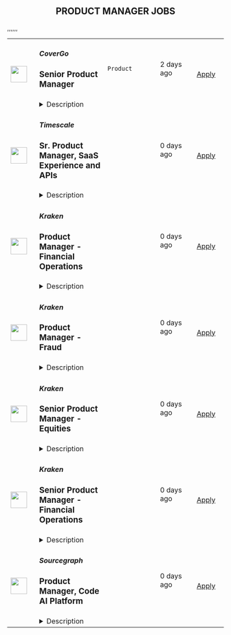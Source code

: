 <div align="center"><h2>PRODUCT MANAGER JOBS</h2></div><table><tr>
                <td width="100" height="100" rowspan="2">
                    <img src="https://wwr-pro.s3.amazonaws.com/logos/0118/8097/logo.gif" width="38px" height="auto">
                </td>
                <td width="300">
                    <h5>CoverGo</h5>
                    <h3> Senior Product Manager</h3>
                </td>
                <td width="300">
                    <code>Product</code>
                </td>
                <td width="200">
                <text>2 days ago</text>
                </td>
                <td width="100" rowspan="2">
                <a href="https://weworkremotely.com/remote-jobs/covergo-senior-product-manager" align="right" target="_blank">Apply</a>
                </td>
            </tr>
            <tr>
                <td colspan="3">
                <details><summary>Description</summary>
                <img src="https://we-work-remotely.imgix.net/logos/0118/8097/logo.gif?ixlib=rails-4.0.0&w=50&h=50&dpr=2&fit=fill&auto=compress" />

<p>
  <strong>Headquarters:</strong> Singapore
    <br /><strong>URL:</strong> <a href="https://covergo.com/">https://covergo.com/</a>
</p>

<div>
<strong>Top 3 Reasons To Join Us<br></strong><br>
</div><ul>
<li>Share Option Plan</li>
<li>100% Remote </li>
<li>Insurtech industry leader worldwide </li>
</ul><div><br></div><div>
<strong>About Us<br></strong><br>
</div><div>At CoverGo, our mission is to empower all insurance companies to make insurance 100% digital and accessible to everyone.<br><br>
</div><ul>
<li>We are a leading global no-code insurance platform for health, life, and P&amp;C;</li>
<li>We’re the winner of the Insurtech of the Year in all of Asia and other awards globally;</li>
<li>We work with insurance enterprise clients such as AXA, Bupa, MSIG, Dai-ichi, Bank of China Group Insurance, and many more;</li>
<li>We're an international, diverse team of over 120 people with 34 nationalities and team members working remotely from all over the world;</li>
<li>We are fully funded and backed by reputable VC funds and strategic institutional investors;</li>
<li>We have offices in the US, Singapore, Hong Kong, UAE and Vietnam;</li>
<li>We’ve grown our annualized revenue by over 30x since January 2021;</li>
<li>We’re constantly working towards making CoverGo a workplace that you love coming to. We deeply believe that bringing together a diversity of thoughts, expressions, and perspectives is key to building the best culture for equally diverse communities all over the world.<br><br>
</li>
</ul><div><br></div><div>
<strong>What You Will Do:<br></strong><br>
</div><ul>
<li>Product Strategy: Develop and execute a compelling product strategy for our products, aligned with the company's vision and objectives.</li>
<li>Market Analysis: Conduct market research, analyze industry trends, and gather customer insights to identify opportunities for product innovation and differentiation.</li>
<li>Product Roadmap: Define and communicate a clear and prioritized product roadmap, considering market dynamics, customer insights, and business goals.</li>
<li>Requirements Gathering: Collaborate with stakeholders to gather and document detailed product requirements, ensuring a deep understanding of customer pain points and business priorities.</li>
<li>User Experience: Work closely with design and engineering teams to create exceptional user experiences, employing best practices in user interface (UI) and user experience (UX) design.</li>
<li>Cross-functional teams collaboration: Work cross-functional teams through iterative development cycles, and ensure timely delivery of high-quality product releases.</li>
<li>Go-to-market Strategy: Collaborate with finance and marketing teams to establish go-to-market strategies for health insurance products.</li>
<li>Performance Tracking: Define key performance indicators (KPIs) and implement robust tracking mechanisms to measure product performance, identify areas for improvement, and drive data-driven decision-making.</li>
<li>Stakeholder Collaboration: Collaborate effectively with internal and external stakeholders, including executive leadership, sales teams, and industry partners, to drive product adoption and achieve business objectives.</li>
<li>Any other task as may be assigned<br><br>
</li>
</ul><div>
<strong>What We Need:<br></strong><br>
</div><ul>
<li>Bachelor's degree in business, computer science, or a related field.</li>
<li>At least 7 years of insurance product management experience, especially health insurance, prefer to have experience with other insurance products such as life and P&amp;C.</li>
<li>Solid insurance knowledge is a must, specifically health insurance.</li>
<li>Demonstrated success in managing the entire product lifecycle, from ideation to launch and post-launch optimization.</li>
<li>Strong analytical skills, with the ability to gather and interpret market data, customer insights, and competitive intelligence.</li>
<li>Experience working with cross-functional teams and driving collaboration in an Agile development environment.</li>
<li>Nice to have experience in working with Jira and Confluence suite of products</li>
<li>Excellent English communication and presentation skills, with the ability to convey complex concepts to both technical and non-technical stakeholders.</li>
<li>Strategic mindset, with the ability to think long-term and translate vision into actionable plans.</li>
<li>A critical thinker, an innovator and has good problem-solving skills</li>
<li>Results-oriented and data-driven, with a passion for delivering exceptional customer experiences and achieving business objectives.<br><br>
</li>
</ul><div>
<strong>Why You'll Love Working Here<br></strong><br>
</div><ul>
<li>Globally Remote Work Opportunity</li>
<li>Local time zone office hours, work by your schedule</li>
<li>Paid Time Offs</li>
<li>Share Option Plan</li>
<li>Performance bonus</li>
<li>Company activities &amp; team offsites to exotic locations</li>
<li>Training and development plan<br><br>
</li>
</ul><div>
<strong>Covergo Company</strong><a href="https://www.youtube.com/watch?v=YI0ezLxvFvA"><strong> Video</strong></a>
</div>

<p><strong>To apply:</strong> <a href="https://weworkremotely.com/remote-jobs/covergo-senior-product-manager">https://weworkremotely.com/remote-jobs/covergo-senior-product-manager</a></p>

                </details>
                </td>
            </tr>,<tr>
                <td width="100" height="100" rowspan="2">
                    <img src="https://wwr-pro.s3.amazonaws.com/logos/0074/7274/logo.gif" width="38px" height="auto">
                </td>
                <td width="300">
                    <h5>Toggl</h5>
                    <h3> Product Manager</h3>
                </td>
                <td width="300">
                    <code>Product</code>
                </td>
                <td width="200">
                <text>18 days ago</text>
                </td>
                <td width="100" rowspan="2">
                <a href="https://weworkremotely.com/remote-jobs/toggl-product-manager-3" align="right" target="_blank">Apply</a>
                </td>
            </tr>
            <tr>
                <td colspan="3">
                <details><summary>Description</summary>
                <img src="https://we-work-remotely.imgix.net/logos/0074/7274/logo.gif?ixlib=rails-4.0.0&w=50&h=50&dpr=2&fit=fill&auto=compress" />

<p>
  <strong>Headquarters:</strong> Tallinn, Estonia
    <br /><strong>URL:</strong> <a href="https://toggl.com/jobs/">https://toggl.com/jobs/</a>
</p>

<div>
<br>We are looking for a dedicated and passionate Product Manager who knows what it takes to scale-up a product used by millions of users all around the world.<br><br>
</div><div>
<br>The salary for this position is <strong>€55,000</strong> annually and we are committed to reviewing salaries every year based on company and individual performance.<br><br>
</div><div>
<br>You can work <strong>from anywhere in the world as long as your main location has ~4 hours overlap with the UTC+3 time zone.<br></strong><br>
</div><div>
<strong><br>About the Team<br></strong><br>
</div><div>We are a global team of 130+ awesome people working from over 40 countries around the globe. We hire globally, you work locally - in the heart of London, a beach outside of São Paulo, or a quiet village near Florence, the choice is yours. Every few months we travel to meet up somewhere in the world and spend some quality time together. We place a huge amount of trust in our people, and we measure the outcomes rather than the work itself. Our values fuel our results.<br><br>
</div><div>
<strong><br>The Role<br></strong><br>
</div><div>As a Product Manager in Toggl, you will play a critical role in one of the cross-functional teams within Toggl Track.</div><div>
<br>Your main responsibilities will be:</div><ul>
<li>Conducting user research, collecting and analyzing data, and deriving insights to inform product decisions and iterations</li>
<li>Translating customer needs and business requirements into clear and actionable user stories, product specifications, and wireframes</li>
<li>Working with developers and designers in the cross-functional team on conceptualizing your findings into deliverable iterations</li>
<li>Building and prioritizing the roadmap of a particular area of Toggl Track that you will be responsible for</li>
<li>Staying up-to-date with industry trends and competitor offerings</li>
</ul><div>
<strong><br>About You<br></strong><br>
</div><div>You will fit in well with our team if you:</div><ul>
<li>You have hands on agile experience with building SaaS products</li>
<li>You are a good team player, cooperative and can resolve potential conflicts productively</li>
<li>You have a healthy obsession with user journeys, product design and development</li>
<li>You are data-informed, have experience in setting up metrics to forecast and measure the impact of released features</li>
<li>You enjoy experimentation, know how to iterate quickly, knowing when to go deep with user research or A/B testing and when to rely on your product sense</li>
<li>You love collaborating with people from all disciplines, always try to look at the big picture and want to take ownership of your work</li>
<li>You are flexible, proactive and speak up when you see something wrong</li>
<li>You like transparency, openness, and asking questions, with excellent written and verbal English communication skills</li>
</ul><div><strong><br>Benefits</strong></div><ul>
<li>Freedom to choose when and how much you work - we only measure results</li>
<li>24 days of paid time off a year, plus your local holidays</li>
<li>In-person meetups for team-building (expenses covered)</li>
<li>4-6 weeks paid sabbatical (depending on the tenure)</li>
<li>Laptop budget up to €2,500 and it renews every 3 years</li>
<li>€2,000 budget to set up your home office, and additional €300 every year after 3 years of tenure</li>
<li>€250 per month for co-working space membership and/or internet service at home</li>
<li>€4,000 per year contribution to use for training, workshops, and conferences</li>
<li>€2,000 per year contribution for any equipment or services to improve and/or maintain your physical and mental health</li>
<li>Support for buying tools you need for doing your best work (even eyeglasses if you need a new pair)</li>
</ul>

<p><strong>To apply:</strong> <a href="https://weworkremotely.com/remote-jobs/toggl-product-manager-3">https://weworkremotely.com/remote-jobs/toggl-product-manager-3</a></p>

                </details>
                </td>
            </tr>,<tr>
                <td width="100" height="100" rowspan="2">
                    <img src="https://pbs.twimg.com/profile_images/1542681228666671107/L5LYJLAD_400x400.png" width="38px" height="auto">
                </td>
                <td width="300">
                    <h5>Timescale</h5>
                    <h3>Senior Product Manager, Data Tiering</h3>
                </td>
                <td width="300">
                    <code></code>
                </td>
                <td width="200">
                <text>0 days ago</text>
                </td>
                <td width="100" rowspan="2">
                <a href="https://www.timescale.com/careers/6886757002?gh_jid=6886757002" align="right" target="_blank">Apply</a>
                </td>
            </tr>
            <tr>
                <td colspan="3">
                <details><summary>Description</summary>
                &lt;p&gt;Timescale is looking for an experienced &lt;strong&gt;Senior Product Manager&lt;/strong&gt; with a track record of success shipping SaaS products.&lt;/p&gt;
&lt;ul&gt;
&lt;li&gt;Excited by the promise of combining databases with the unlimited scalability of cloud object storage? Structured data lake meets relational databases?&amp;nbsp;&amp;nbsp;&lt;/li&gt;
&lt;li&gt;Have a vision for the future of cloud data analytics?&amp;nbsp;&lt;/li&gt;
&lt;li&gt;Are you passionate about helping developers build the next generation of cloud applications?&amp;nbsp;&lt;/li&gt;
&lt;li&gt;Feel at home working with both highly technical engineers and product designers?&lt;/li&gt;
&lt;/ul&gt;
&lt;p&gt;This is a unique opportunity to help us build the future of our database cloud, combining TimescaleDB with the unlimited scalability of cloud-native storage. You will have significant strategic and tactical responsibilities for defining the positioning and messaging, driving demand and adoption, and iterating on improving &lt;a href=&quot;https://www.timescale.com/blog/scaling-postgresql-with-amazon-s3-an-object-storage-for-low-cost-infinite-database-scalability/&quot;&gt;Data Tiering&lt;/a&gt;, our newest product for Timescale.&lt;/p&gt;
&lt;p&gt;If you have experience in product management and want to have a direct and immediate impact on a fast-growing startup serving developers worldwide, then this is the role for you.&lt;/p&gt;
&lt;p&gt;&lt;em&gt;Timescale is a fully-remote company with team members around the world, and English language fluency is a requirement. To better coordinate with their teams, the preferred candidate for this role will have working hours in EST or CET.&amp;nbsp;&lt;/em&gt;&lt;/p&gt;
&lt;p&gt;&lt;strong&gt;Responsibilities:&lt;/strong&gt;&lt;/p&gt;
&lt;ul&gt;
&lt;li&gt;Develop a deep understanding of our customers and their problems, the competitive landscape, and market trends.&amp;nbsp;&amp;nbsp;&amp;nbsp;&lt;/li&gt;
&lt;li&gt;Craft a quarterly and annual product strategy and roadmap in concert with other product managers, customers, engineering, design, and go-to-market teams. Create differentiation for Timescale Cloud.&lt;/li&gt;
&lt;li&gt;Perform product discovery, gather and document requirements and feedback from customers, community users, and internal stakeholders, and find innovative solutions to complex problems.&lt;/li&gt;
&lt;li&gt;Help our product designers build beautiful, intuitive data product experiences.&lt;/li&gt;
&lt;li&gt;Own execution and delivery of new product features end-to-end.&lt;/li&gt;
&lt;li&gt;Measure adoption of the product, run experiments, collect customer feedback regularly, and adjust plans as needed. Use data to support your decisions.&lt;/li&gt;
&lt;li&gt;Work with go-to-market teams on messaging, positioning, and launch activities.&lt;/li&gt;
&lt;li&gt;Help support customer engagements and participate in sales enablement activities within the company.&lt;/li&gt;
&lt;li&gt;Serve as the connective tissue between engineering, design, marketing, customer care, and other stakeholders, proactively communicating product questions and decisions.&lt;/li&gt;
&lt;li&gt;Mentor other product managers in the team, helping them develop their skills and progress in their careers.&lt;/li&gt;
&lt;/ul&gt;
&lt;p&gt;&lt;strong&gt;Requirements:&lt;/strong&gt;&lt;/p&gt;
&lt;ul&gt;
&lt;li&gt;5+ years of proven track record in product management, with at least 3+ years of experience on SaaS products.&lt;/li&gt;
&lt;li&gt;Strong understanding of cloud-native infrastructure architectures. Experience with databases or other technical products with high scale, high performance needs.&amp;nbsp;&lt;/li&gt;
&lt;li&gt;Excellent written and verbal communication and the ability to explain complex technical design in 20 seconds or 20 minutes, depending on the audience and goals.&lt;/li&gt;
&lt;li&gt;Ability to combine data-driven approaches with strong user empathy to figure out what/when/why to ship - we’re building a platform for &lt;strong&gt;millions of users&lt;/strong&gt;, and there is lots to do!&amp;nbsp;&lt;/li&gt;
&lt;li&gt;Excited by ambiguous and vague problem definitions and the ability to refine them into an actionable plan.&lt;/li&gt;
&lt;li&gt;Strong sense of ownership and problem-solving skills - Timescale is moving fast, and so should you. Trying things, making mistakes, and quickly improving are in our DNA.&lt;/li&gt;
&lt;li&gt;Comfortable engaging and working in the open with developer communities.&lt;/li&gt;
&lt;li&gt;Computer Science or technical degree preferred, or prior technical development experience.&lt;/li&gt;
&lt;/ul&gt;
&lt;p&gt;R.2423&lt;/p&gt;
                </details>
                </td>
            </tr>,<tr>
                <td width="100" height="100" rowspan="2">
                    <img src="https://pbs.twimg.com/profile_images/1542681228666671107/L5LYJLAD_400x400.png" width="38px" height="auto">
                </td>
                <td width="300">
                    <h5>Timescale</h5>
                    <h3>Sr. Product Manager, SaaS Experience and APIs</h3>
                </td>
                <td width="300">
                    <code></code>
                </td>
                <td width="200">
                <text>0 days ago</text>
                </td>
                <td width="100" rowspan="2">
                <a href="https://www.timescale.com/careers/6730610002?gh_jid=6730610002" align="right" target="_blank">Apply</a>
                </td>
            </tr>
            <tr>
                <td colspan="3">
                <details><summary>Description</summary>
                &lt;p&gt;&lt;span style=&quot;font-weight: 400;&quot;&gt;Timescale🐯 is looking for an experienced&lt;/span&gt;&lt;strong&gt; Senior Product Manager&lt;/strong&gt;&lt;span style=&quot;font-weight: 400;&quot;&gt; with a track record of successfully shipping SaaS products.&lt;/span&gt;&lt;/p&gt;
&lt;p&gt;&lt;span style=&quot;font-weight: 400;&quot;&gt;This is an exciting opportunity to help build the next great cloud-native database by helping developers easily adopt it and integrate it into their workflows. You will have product responsibilities for a number of capabilities, including sign-up, database service management, account management, billing, and APIs.&lt;/span&gt;&lt;/p&gt;
&lt;p&gt;&lt;span style=&quot;font-weight: 400;&quot;&gt;We need you to help us execute tactically and move strategically to meet our ambitious goals and build the next great database cloud. If you have experience in product management and want a role where you can directly and immediately impact a fast-growing startup serving developers worldwide, then this is the role for you.&lt;/span&gt;&lt;/p&gt;
&lt;p&gt;&lt;em&gt;&lt;span style=&quot;font-weight: 400;&quot;&gt;Timescale is a fully-remote company with team members worldwide, and English language fluency is required. To better coordinate with their teams, the preferred candidate for this role will have working hours in European or East Coast American time zones.&lt;/span&gt;&lt;/em&gt;&lt;/p&gt;
&lt;p&gt;&lt;strong&gt;Responsibilities:&lt;/strong&gt;&lt;/p&gt;
&lt;ul&gt;
&lt;li style=&quot;font-weight: 400;&quot;&gt;&lt;span style=&quot;font-weight: 400;&quot;&gt;Develop a deep understanding of our customers and their problems, the competitive landscape, and market trends.&amp;nbsp;&amp;nbsp;&lt;/span&gt;&lt;/li&gt;
&lt;li style=&quot;font-weight: 400;&quot;&gt;&lt;span style=&quot;font-weight: 400;&quot;&gt;Craft a quarterly and annual product strategy and roadmap in concert with other product managers, customers, engineering, design, and go-to-market teams. Create differentiation for Timescale Cloud.&lt;/span&gt;&lt;/li&gt;
&lt;li style=&quot;font-weight: 400;&quot;&gt;&lt;span style=&quot;font-weight: 400;&quot;&gt;Perform product discovery, gather and document requirements and feedback from customers, community users, and internal stakeholders, and find innovative solutions to complex problems.&lt;/span&gt;&lt;/li&gt;
&lt;li style=&quot;font-weight: 400;&quot;&gt;&lt;span style=&quot;font-weight: 400;&quot;&gt;Own execution and delivery of new product features end-to-end.&lt;/span&gt;&lt;/li&gt;
&lt;li style=&quot;font-weight: 400;&quot;&gt;&lt;span style=&quot;font-weight: 400;&quot;&gt;Measure adoption of the product, run experiments, collect customer feedback regularly, and adjust plans as needed. Use data to support your decisions.&lt;/span&gt;&lt;/li&gt;
&lt;li style=&quot;font-weight: 400;&quot;&gt;&lt;span style=&quot;font-weight: 400;&quot;&gt;Work with go-to-market teams on messaging, positioning, and launch activities.&lt;/span&gt;&lt;/li&gt;
&lt;li style=&quot;font-weight: 400;&quot;&gt;&lt;span style=&quot;font-weight: 400;&quot;&gt;Help support customer engagements and participate in sales enablement activities within the company.&lt;/span&gt;&lt;/li&gt;
&lt;li style=&quot;font-weight: 400;&quot;&gt;&lt;span style=&quot;font-weight: 400;&quot;&gt;Serve as the connective tissue between engineering, design, marketing, customer care, and other stakeholders, proactively communicating product questions and decisions.&lt;/span&gt;&lt;/li&gt;
&lt;li style=&quot;font-weight: 400;&quot;&gt;&lt;span style=&quot;font-weight: 400;&quot;&gt;Mentor other product managers in the team, helping them develop their skills and progress in their careers.&lt;/span&gt;&lt;/li&gt;
&lt;/ul&gt;
&lt;p&gt;&lt;strong&gt;Requirements:&lt;/strong&gt;&lt;/p&gt;
&lt;ul&gt;
&lt;li style=&quot;font-weight: 400;&quot;&gt;&lt;span style=&quot;font-weight: 400;&quot;&gt;5+ years of proven track record in product management, &lt;/span&gt;&lt;span style=&quot;font-weight: 400;&quot;&gt;with at least 3+ years of experience on SaaS products.&lt;/span&gt;&lt;/li&gt;
&lt;li style=&quot;font-weight: 400;&quot;&gt;&lt;span style=&quot;font-weight: 400;&quot;&gt;Excellent written and verbal communication and the ability to explain complex technical design in 20 seconds or 20 minutes, depending on the audience and goals.&lt;/span&gt;&lt;/li&gt;
&lt;li style=&quot;font-weight: 400;&quot;&gt;&lt;span style=&quot;font-weight: 400;&quot;&gt;Ability to combine data-driven approaches with strong user empathy to figure out what/when/why to ship - we’re building a platform for millions of users, and there is lots to do!&amp;nbsp;&lt;/span&gt;&lt;/li&gt;
&lt;li style=&quot;font-weight: 400;&quot;&gt;&lt;span style=&quot;font-weight: 400;&quot;&gt;Excited by ambiguous and vague problem definitions and the ability to refine them into an actionable plan.&lt;/span&gt;&lt;/li&gt;
&lt;li style=&quot;font-weight: 400;&quot;&gt;&lt;span style=&quot;font-weight: 400;&quot;&gt;Strong sense of ownership and problem-solving skills - Timescale is moving fast, and so should you. Trying things, making mistakes, and quickly improving are in our DNA.&lt;/span&gt;&lt;/li&gt;
&lt;li style=&quot;font-weight: 400;&quot;&gt;&lt;span style=&quot;font-weight: 400;&quot;&gt;Comfortable engaging and working in the open with developer communities.&lt;/span&gt;&lt;/li&gt;
&lt;li style=&quot;font-weight: 400;&quot;&gt;&lt;span style=&quot;font-weight: 400;&quot;&gt;Computer Science or technical degree preferred, or prior technical development experience.&lt;/span&gt;&lt;/li&gt;
&lt;/ul&gt;
                </details>
                </td>
            </tr>,<tr>
                <td width="100" height="100" rowspan="2">
                    <img src="https://pbs.twimg.com/profile_images/1306325743580848130/mk0qvsZ9_400x400.jpg" width="38px" height="auto">
                </td>
                <td width="300">
                    <h5>Kraken</h5>
                    <h3>Product Manager - Financial Operations</h3>
                </td>
                <td width="300">
                    <code></code>
                </td>
                <td width="200">
                <text>0 days ago</text>
                </td>
                <td width="100" rowspan="2">
                <a href="https://jobs.lever.co/kraken/b7da1cb6-6f7c-428a-b33c-a8b5aaf8e73f" align="right" target="_blank">Apply</a>
                </td>
            </tr>
            <tr>
                <td colspan="3">
                <details><summary>Description</summary>
                <div class="section page-centered" data-qa="job-description"><div><b style="font-size: 18pt">Building the Internet of Money&nbsp;</b></div><div><br></div><div>Our Krakenites are a world-class team with crypto conviction, united by our desire to discover and unlock the potential of crypto and blockchain technology.</div><div><br></div><div>What makes us different? Kraken is a mission-focused company rooted in crypto values. As a Krakenite, you’ll join us on our mission to accelerate the global adoption of crypto, so that everyone can achieve financial freedom and inclusion. For over a decade, Kraken’s focus on our mission and crypto ethos has attracted many of the most talented crypto experts in the world.</div><div><br></div><div>Before you apply, please read the&nbsp;<a href="https://www.kraken.com/culture" class="postings-link">Kraken Culture</a>&nbsp;page to learn more about our internal culture, values, and mission.</div><div><br></div><div>As a fully remote company, we have Krakenites in 60+ countries who speak over 50 languages. Krakenites are industry pioneers who develop premium crypto products for experienced traders, institutions, and newcomers to the space. Kraken is committed to industry-leading security, crypto education, and world-class client support through our products like&nbsp;<a href="https://pro.kraken.com/" class="postings-link">Kraken Pro</a>,&nbsp;<a href="https://www.kraken.com/en-us/nft" class="postings-link">Kraken NFT</a>, and&nbsp;<a href="https://cryptowat.ch/" class="postings-link">Cryptowatch</a>.</div><div><br></div><div>Become a Krakenite and build the internet of money!</div><div><br></div><div><b style="font-size: 24px">Proof of work</b></div><div><br></div><div><b style="font-size: 18px">The team</b></div><div><br></div><div>The Financial Operations Product Group is responsible for the design, development, implementation, and operation of the firm’s next-generation middle and back office transaction processing systems. The Financial Operations Product Group collaborates with product, finance, and operations groups across the firm to ensure efficient and accurate processing of all of the firm’s digital asset transactions. The ideal candidate has experience at a crypto-exchange, clearing or self-clearing broker-dealer.&nbsp; They have a background in middle and/or back-office operations, are data-driven, technically adept and have a proven track record of product management achievement.&nbsp;</div><div><br></div><div>The successful candidate thrives in a fast-paced, collaborative, process-driven environment and is able to adapt and adjust plans on-the-fly. This position requires interaction with a wide variety of internal stakeholders at various levels of the organization. </div></div><div class="section page-centered"><div><h3>The Opportunity</h3><ul class="posting-requirements plain-list"><ul><li>Conduct business analysis of existing accounting, clearance and settlement processes, procedures, and policies</li><li>Develop comprehensive solutions to drive product development</li><li>Write technical PRDs, manage backlogs, and effectively prioritize new features vs. tech debt</li><li>Develop product documentation including specifications, wireframes, site-maps, and process flows</li><li>Collaborate cross-functionally with engineering, accounting, finance, and operations to develop and steer product strategy, roadmaps, and business plans</li><li>Work closely with key stakeholders to define and develop detailed product and business requirements</li><li>Perform User Acceptance Testing and ensure requirements are understood and implemented as requested</li><li>Evangelize the power of analytics and experimentation in building a data-driven organization</li><li>Facilitate communication across all project phases and proactively alert management of changes to scope, timelines and resources</li></ul></ul></div></div><div class="section page-centered"><div><h3>Skills you should HODL</h3><ul class="posting-requirements plain-list"><ul><li>7+ years experience in fintech or financial services as business analyst, product manager or project manager</li><li>Experience at a crypto-exchange, clearing or self-clearing broker-dealer and a background in middle and/or back-office operations</li><li>Experience with brokerage operations and accounting and the transaction lifecycle from order execution though clearance and settlement to final custody</li><li>Intellectual curiosity, honesty, and humility. Desire to learn new skills and also share expertise</li><li>Solution oriented, highly-motivated and proactive self-starter with first-principles thinking</li><li>Macro-to-micro versatility: strategic mindset coupled with obsessive attention to detail</li><li>Well-rounded interpersonal skills, and ability to interact with diverse personalities</li><li>Outstanding organizational and communication skills and the ability to balance multiple priorities</li><li>Experience and knowledge of cryptocurrency is preferred. Interest and enthusiasm for cryptocurrency is a requirement</li></ul></ul></div></div><!--[2022-11-28] [GOLD-2535] Remove payTransparencyV1 when feature flag is fully removed--><div class="section page-centered" data-qa="closing-description"><div><span style="font-size: 16px">Location Tagging: #EU #US #CANADA #LI-Remote</span></div><div><br></div><div>Kraken is powered by people from around the world and we celebrate all Krakenites for their diverse talents, backgrounds, contributions and unique perspectives. We hire strictly based on merit, meaning we seek out the candidates with the right abilities, knowledge, and skills considered the most suitable for the job. We encourage you to apply for roles where you don't fully meet the listed requirements, especially if you're passionate or knowledgable about crypto!</div><div><br></div><div>As an equal opportunity employer, we don’t tolerate discrimination or harassment of any kind. Whether that’s based on race, ethnicity, age, gender identity, citizenship, religion, sexual orientation, disability, pregnancy, veteran status or any other protected characteristic as outlined by federal, state or local laws.&nbsp;</div><div><br></div><div><b style="font-size: 18px">Stay in the know</b></div><div><br></div><div><a href="https://twitter.com/krakenfx" class="postings-link">Follow us on Twitter</a></div><div><a href="https://blog.kraken.com/#:~:text=Enter%20your%20email%20address" class="postings-link">Learn on the Kraken Blog</a></div><div><a href="https://www.linkedin.com/company/kraken-exchange/" class="postings-link">Connect on LinkedIn</a></div></div><div class="section page-centered last-section-apply" data-qa="btn-apply-bottom"><a class="postings-btn template-btn-submit hex-color" data-qa="show-page-apply" href="https://jobs.lever.co/kraken/b7da1cb6-6f7c-428a-b33c-a8b5aaf8e73f/apply">Apply for this job</a></div>
                </details>
                </td>
            </tr>,<tr>
                <td width="100" height="100" rowspan="2">
                    <img src="https://pbs.twimg.com/profile_images/1306325743580848130/mk0qvsZ9_400x400.jpg" width="38px" height="auto">
                </td>
                <td width="300">
                    <h5>Kraken</h5>
                    <h3>Product Manager - Fraud</h3>
                </td>
                <td width="300">
                    <code></code>
                </td>
                <td width="200">
                <text>0 days ago</text>
                </td>
                <td width="100" rowspan="2">
                <a href="https://jobs.lever.co/kraken/89e2cd53-1d44-4125-bf2c-adebc549ba74" align="right" target="_blank">Apply</a>
                </td>
            </tr>
            <tr>
                <td colspan="3">
                <details><summary>Description</summary>
                <div class="section page-centered" data-qa="job-description"><div><b style="font-size: 18pt">Building the Internet of Money&nbsp;</b></div><div><br></div><div>Our Krakenites are a world-class team with crypto conviction, united by our desire to discover and unlock the potential of crypto and blockchain technology.</div><div><br></div><div>What makes us different? Kraken is a mission-focused company rooted in crypto values. As a Krakenite, you’ll join us on our mission to accelerate the global adoption of crypto, so that everyone can achieve financial freedom and inclusion. For over a decade, Kraken’s focus on our mission and crypto ethos has attracted many of the most talented crypto experts in the world.</div><div><br></div><div>Before you apply, please read the&nbsp;<a href="https://www.kraken.com/culture" class="postings-link">Kraken Culture</a>&nbsp;page to learn more about our internal culture, values, and mission.</div><div><br></div><div>As a fully remote company, we have Krakenites in 60+ countries who speak over 50 languages. Krakenites are industry pioneers who develop premium crypto products for experienced traders, institutions, and newcomers to the space. Kraken is committed to industry-leading security, crypto education, and world-class client support through our products like&nbsp;<a href="https://pro.kraken.com/" class="postings-link">Kraken Pro</a>,&nbsp;<a href="https://www.kraken.com/en-us/nft" class="postings-link">Kraken NFT</a>, and&nbsp;<a href="https://cryptowat.ch/" class="postings-link">Cryptowatch</a>.</div><div><br></div><div>Become a Krakenite and build the internet of money!</div><div><br></div><div><b style="font-size: 24px">Proof of work</b></div><div><br></div><div><b style="font-size: 18px">The team</b></div><div><br></div><div><span style="font-size: 11pt">The Fraud Team at Kraken is focused on ensuring the funds that our customers deposit are not fraudulent.&nbsp;The product role is responsible for ensuring our deposit products are secured with state of the fraud detection tools and our fraud ops team has the tools they need to complete a fraud review quickly and accurately.&nbsp;The product role is responsible for developing and executing on a fraud roadmap by developing requirements from stakeholders and prioritizing the work with engineering teams.</span></div></div><div class="section page-centered"><div><h3>The Opportunity</h3><ul class="posting-requirements plain-list"><ul><li>Discovery, development, and ongoing improvement of tools for fraud KPI monitoring</li><li>Discovery, development, and ongoing improvement of case management capabilities for Fraud Ops</li><li>Definition of metrics to be used for sizing of the product impact</li><li>Drive development of the overall risk &amp; fraud product strategy, roadmap, and implementation phases for the areas of responsibility</li><li>Extensive knowledge of fraud tools and fraud process flows</li><li>Maintain market and competitor insights across the industry</li><li>Work closely with client-facing personnel and key stakeholders</li><li>Plan relevant testing, perform rollout planning and execution</li><li>Evangelize the power of analytics and experimentation in building a data-driven organization</li><li>Evaluate new product opportunities and bring forward proposals for improvement</li><li>Develop product documentation including specifications, wireframes, and process flows</li><li>Facilitate communication across all project phases and proactively alert management of changes to scope, timelines and resources</li></ul></ul></div></div><div class="section page-centered"><div><h3>Skills you should HODL</h3><ul class="posting-requirements plain-list"><ul><li>Intimate knowledge of risk &amp; fraud patterns, mitigation strategies</li><li>Experience building, using, or selling systems for improving case workflows</li><li>Understanding of the compliance and legal implications of fraudulent activities</li><li>Extensive knowledge of fraud tools and fraud process flowsKnowledge of the technical aspects of large scale risk &amp; fraud systems</li><li>3-5 years of relevant product management experience</li><li>Knowledge of the cryptocurrency exchange space</li><li>Expertise in data gathering and quantitative analysis</li><li>Solution oriented, highly-motivated and proactive self-starter&nbsp;</li><li>Strong grasp of information architecture and user experience best practices&nbsp;</li><li>Macro-to-micro versatility: strategic mindset coupled with a keen attention to detail&nbsp;</li><li>Well-rounded interpersonal skills, and experience interacting with diverse personalities&nbsp;</li><li>Deep understanding of project management principles and best practices&nbsp;</li><li>Exceptional communication and presentation skills&nbsp;</li><li>Prior crypto, trading, gaming, banking or risk relevant experience is required</li></ul></ul></div></div><!--[2022-11-28] [GOLD-2535] Remove payTransparencyV1 when feature flag is fully removed--><div class="section page-centered" data-qa="closing-description"><div>Location Tagging: #EU #US #CANADA  #LI-Remote</div><div><br></div><div>Kraken is powered by people from around the world and we celebrate all Krakenites for their diverse talents, backgrounds, contributions and unique perspectives. We hire strictly based on merit, meaning we seek out the candidates with the right abilities, knowledge, and skills considered the most suitable for the job. We encourage you to apply for roles where you don't fully meet the listed requirements, especially if you're passionate or knowledgable about crypto!</div><div><br></div><div>As an equal opportunity employer, we don’t tolerate discrimination or harassment of any kind. Whether that’s based on race, ethnicity, age, gender identity, citizenship, religion, sexual orientation, disability, pregnancy, veteran status or any other protected characteristic as outlined by federal, state or local laws.&nbsp;</div><div><br></div><div><b style="font-size: 18px">Stay in the know</b></div><div><br></div><div><a href="https://twitter.com/krakenfx" class="postings-link">Follow us on Twitter</a></div><div><a href="https://blog.kraken.com/#:~:text=Enter%20your%20email%20address" class="postings-link">Learn on the Kraken Blog</a></div><div><a href="https://www.linkedin.com/company/kraken-exchange/" class="postings-link">Connect on LinkedIn</a></div></div><div class="section page-centered last-section-apply" data-qa="btn-apply-bottom"><a class="postings-btn template-btn-submit hex-color" data-qa="show-page-apply" href="https://jobs.lever.co/kraken/89e2cd53-1d44-4125-bf2c-adebc549ba74/apply">Apply for this job</a></div>
                </details>
                </td>
            </tr>,<tr>
                <td width="100" height="100" rowspan="2">
                    <img src="https://pbs.twimg.com/profile_images/1306325743580848130/mk0qvsZ9_400x400.jpg" width="38px" height="auto">
                </td>
                <td width="300">
                    <h5>Kraken</h5>
                    <h3>Senior Product Manager - Equities</h3>
                </td>
                <td width="300">
                    <code></code>
                </td>
                <td width="200">
                <text>0 days ago</text>
                </td>
                <td width="100" rowspan="2">
                <a href="https://jobs.lever.co/kraken/dad38d52-0656-4eb4-abe0-d09a790806fa" align="right" target="_blank">Apply</a>
                </td>
            </tr>
            <tr>
                <td colspan="3">
                <details><summary>Description</summary>
                <div class="section page-centered" data-qa="job-description"><div><b style="font-size: 18pt">Building the Internet of Money&nbsp;</b></div><div><br></div><div>Our Krakenites are a world-class team with crypto conviction, united by our desire to discover and unlock the potential of crypto and blockchain technology.</div><div><br></div><div>What makes us different? Kraken is a mission-focused company rooted in crypto values. As a Krakenite, you’ll join us on our mission to accelerate the global adoption of crypto, so that everyone can achieve financial freedom and inclusion. For over a decade, Kraken’s focus on our mission and crypto ethos has attracted many of the most talented crypto experts in the world.</div><div><br></div><div>Before you apply, please read the&nbsp;<a href="https://www.kraken.com/culture" class="postings-link">Kraken Culture</a>&nbsp;page to learn more about our internal culture, values, and mission.</div><div><br></div><div>As a fully remote company, we have Krakenites in 60+ countries who speak over 50 languages. Krakenites are industry pioneers who develop premium crypto products for experienced traders, institutions, and newcomers to the space. Kraken is committed to industry-leading security, crypto education, and world-class client support through our products like&nbsp;<a href="https://pro.kraken.com/" class="postings-link">Kraken Pro</a>,&nbsp;<a href="https://www.kraken.com/en-us/nft" class="postings-link">Kraken NFT</a>, and&nbsp;<a href="https://cryptowat.ch/" class="postings-link">Cryptowatch</a>.</div><div><br></div><div>Become a Krakenite and build the internet of money!</div><div><br></div><div><b><span style="font-size: 24px">Proof of work</span></b></div><div><br></div><div><b><span style="font-size: 18px">The team</span></b></div><div><br></div><div>The Financial Platform Product Management Group is responsible for the design, development, implementation, and operation of the firm’s middle- and back-office systems. The Financial Platform Product Group partners with revenue-producing business areas across the firm to provide the underlying infrastructure to support their growing business activities. This group also takes a leading role in the design and implementation of the firm’s risk policies and procedures.&nbsp;</div><div><br></div><div>The ideal candidate has professional experience with trading and trading product of different global capital markets (equities, f/x, crypto), lending and lending products, market and credit risk theory and practice, a detailed understanding of the transaction processing lifecycle, is data-driven, technically adept and has a proven track record of Product Management achievement.</div></div><div class="section page-centered"><div><h3>The Opportunity</h3><ul class="posting-requirements plain-list"><ul><li>Lead the working group that delivers an equity trading project that is fully integrated with the firm’s crypto exchange</li><li>Collaborate with engineering, design, operations, marketing, finance, compliance, legal, and support teams to build a best in class equities platform for Kraken’s global client base</li><li>Point-of-contact for external execution and custody brokerage partners and be responsible for negotiating terms, managing the relationship, and guarding the firm’s best interests</li><li>Primary business stakeholder for all regulatory enquiries regarding the product. Work with compliance and legal teams to ensure the product adheres to multiple regional regulations.&nbsp; Be mindful of regulatory and legal requirements but also be ready to challenge overtly conservative interpretations.</li><li>Balance business objectives, customer needs, insights and technical constraints to produce data-informed outcomes</li><li>Responsible for creating, grooming and prioritizing the backlog for the development of the equities platform</li><li>Actively participate in design reviews both seeking and giving meaningful and supportive feedback</li><li>Take full accountability for your work and exercise consideration of every detail</li></ul></ul></div></div><div class="section page-centered"><div><h3>Skills you should HODL</h3><ul class="posting-requirements plain-list"><ul><li>Senior product manager with +10 years of capital market experience.</li><li>+5 years of Agile Software Development Life Cycle experience with SCRUM teams.</li><li>In depth knowledge of financial markets; with a focus on US and European listed equity products.</li><li>Create and maintain the business case, including financial modeling, of your initiatives.</li><li>Experience with building products on both web and mobile interfaces.</li><li>Experience in designing products for different user bases including&nbsp; both consumer and sophisticated/professional clients.</li><li>Experience managing and developing long term vendor and partner relationships guided by the long term product strategy.</li><li>Knowledge of the US and European regulatory policies regarding securities, including trade reporting.</li><li>Excellent communication and documentation skills to create alignment to work with a globally distributed team.</li><li>Excellent time management skills to ensure cross functional teams are undated and engaged throughout the organization.</li></ul></ul></div></div><div class="section page-centered"><div><h3>Nice to Haves</h3><ul class="posting-requirements plain-list"><ul><li>FINRA or European regulatory certifications</li><li>Equity derivatives and margin experience</li><li>An understanding of AML/KYC policies</li><li>Has worked at an investment firm or broker dealer</li></ul></ul></div></div><!--[2022-11-28] [GOLD-2535] Remove payTransparencyV1 when feature flag is fully removed--><div class="section page-centered" data-qa="closing-description"><div><span style="font-size: 11pt">Location Tagging: #US #EU #LI-AN1 #LI-Remote #Canada</span></div><div><br></div><div>Kraken is powered by people from around the world and we celebrate all Krakenites for their diverse talents, backgrounds, contributions and unique perspectives. We hire strictly based on merit, meaning we seek out the candidates with the right abilities, knowledge, and skills considered the most suitable for the job. We encourage you to apply for roles where you don't fully meet the listed requirements, especially if you're passionate or knowledgable about crypto!</div><div><br></div><div>As an equal opportunity employer, we don’t tolerate discrimination or harassment of any kind. Whether that’s based on race, ethnicity, age, gender identity, citizenship, religion, sexual orientation, disability, pregnancy, veteran status or any other protected characteristic as outlined by federal, state or local laws.&nbsp;</div><div><br></div><div><b style="font-size: 18px">Stay in the know</b></div><div><br></div><div><a href="https://twitter.com/krakenfx" class="postings-link">Follow us on Twitter</a></div><div><a href="https://blog.kraken.com/#:~:text=Enter%20your%20email%20address" class="postings-link">Learn on the Kraken Blog</a></div><div><a href="https://www.linkedin.com/company/kraken-exchange/" class="postings-link">Connect on LinkedIn</a></div></div><div class="section page-centered last-section-apply" data-qa="btn-apply-bottom"><a class="postings-btn template-btn-submit hex-color" data-qa="show-page-apply" href="https://jobs.lever.co/kraken/dad38d52-0656-4eb4-abe0-d09a790806fa/apply">Apply for this job</a></div>
                </details>
                </td>
            </tr>,<tr>
                <td width="100" height="100" rowspan="2">
                    <img src="https://pbs.twimg.com/profile_images/1306325743580848130/mk0qvsZ9_400x400.jpg" width="38px" height="auto">
                </td>
                <td width="300">
                    <h5>Kraken</h5>
                    <h3>Senior Product Manager - Financial Operations</h3>
                </td>
                <td width="300">
                    <code></code>
                </td>
                <td width="200">
                <text>0 days ago</text>
                </td>
                <td width="100" rowspan="2">
                <a href="https://jobs.lever.co/kraken/96ab2c79-ddd2-4090-b847-6dbdebe47d8d" align="right" target="_blank">Apply</a>
                </td>
            </tr>
            <tr>
                <td colspan="3">
                <details><summary>Description</summary>
                <div class="section page-centered" data-qa="job-description"><div><b style="font-size: 18pt">Building the Internet of Money&nbsp;</b></div><div><br></div><div>Our Krakenites are a world-class team with crypto conviction, united by our desire to discover and unlock the potential of crypto and blockchain technology.</div><div><br></div><div>What makes us different? Kraken is a mission-focused company rooted in crypto values. As a Krakenite, you’ll join us on our mission to accelerate the global adoption of crypto, so that everyone can achieve financial freedom and inclusion. For over a decade, Kraken’s focus on our mission and crypto ethos has attracted many of the most talented crypto experts in the world.</div><div><br></div><div>Before you apply, please read the&nbsp;<a href="https://www.kraken.com/culture" class="postings-link">Kraken Culture</a>&nbsp;page to learn more about our internal culture, values, and mission.</div><div><br></div><div>As a fully remote company, we have Krakenites in 60+ countries who speak over 50 languages. Krakenites are industry pioneers who develop premium crypto products for experienced traders, institutions, and newcomers to the space. Kraken is committed to industry-leading security, crypto education, and world-class client support through our products like&nbsp;<a href="https://pro.kraken.com/" class="postings-link">Kraken Pro</a>,&nbsp;<a href="https://www.kraken.com/en-us/nft" class="postings-link">Kraken NFT</a>, and&nbsp;<a href="https://cryptowat.ch/" class="postings-link">Cryptowatch</a>.</div><div><br></div><div>Become a Krakenite and build the internet of money!</div><div><br></div><div><b style="font-size: 24px">Proof of work</b></div><div><br></div><div><b style="font-size: 18px">The team</b></div><div><br></div><div>The Financial Operations Product Group is responsible for the design, development, implementation, and operation of the firm’s next-generation middle and back office transaction processing systems. The Financial Operations Product Group collaborates with product, finance, and operations groups across the firm to ensure efficient and accurate processing of all of the firm’s digital asset transactions. The ideal candidate has experience at a crypto-exchange, clearing or self-clearing broker-dealer.&nbsp; They have a background in middle and/or back-office operations, are data-driven, technically adept and have a proven track record of product management achievement.&nbsp;</div><div><br></div><div>The successful candidate thrives in a fast-paced, collaborative, process-driven environment and is able to adapt and adjust plans on-the-fly. This position requires interaction with a wide variety of internal stakeholders at various levels of the organization. </div></div><div class="section page-centered"><div><h3>The Opportunity</h3><ul class="posting-requirements plain-list"><ul><li>Design and build the firm’s best-in-class crypto transaction processing system</li><li>Be a thought leader for middle and back office processes across product, finance, and operations</li><li>Conduct business analysis of existing accounting, clearance and settlement processes, procedures, and policies</li><li>Develop comprehensive solutions to drive product development</li><li>Write technical PRDs, manage backlogs, and effectively prioritize new features vs. tech debt</li><li>Collaborate cross-functionally with engineering, accounting, finance, and operations to develop and steer product strategy, roadmaps, and business plans</li><li>Work closely with key stakeholders to define and develop detailed product and business requirements</li><li>Perform User Acceptance Testing and ensure requirements are understood and implemented as requested</li><li>Evangelize the power of analytics and experimentation in building a data-driven organization</li><li>Facilitate communication across all project phases and proactively alert management of changes to scope, timelines and resources</li></ul></ul></div></div><div class="section page-centered"><div><h3>Skills you should HODL</h3><ul class="posting-requirements plain-list"><ul><li>10+ years experience in fintech or financial services in a management or operational strategy or senior product management role</li><li>Experience in a senior position at a crypto-exchange, clearing or self-clearing broker-dealer and a background in middle and/or back-office operations</li><li>Experience with brokerage operations and accounting and the transaction lifecycle from order execution though clearance and settlement to final custody</li><li>Intellectual curiosity, honesty, and humility. Desire to learn new skills and also share expertise</li><li>Solution oriented, highly-motivated and proactive self-starter with first-principles thinking</li><li>Macro-to-micro versatility: strategic mindset coupled with obsessive attention to detail</li><li>Well-rounded interpersonal skills, and ability to interact with diverse personalities</li><li>Outstanding organizational and communication skills and the ability to balance multiple priorities</li><li>Experience and knowledge of cryptocurrency is preferred. Interest and enthusiasm for cryptocurrency is a requirement.</li></ul></ul></div></div><!--[2022-11-28] [GOLD-2535] Remove payTransparencyV1 when feature flag is fully removed--><div class="section page-centered" data-qa="closing-description"><div><span style="font-size: 14.6667px">Location Tagging: #US #EU #LI-AN1 #LI-Remote #Canada</span></div><div><br></div><div>Kraken is powered by people from around the world and we celebrate all Krakenites for their diverse talents, backgrounds, contributions and unique perspectives. We hire strictly based on merit, meaning we seek out the candidates with the right abilities, knowledge, and skills considered the most suitable for the job. We encourage you to apply for roles where you don't fully meet the listed requirements, especially if you're passionate or knowledgable about crypto!</div><div><br></div><div>As an equal opportunity employer, we don’t tolerate discrimination or harassment of any kind. Whether that’s based on race, ethnicity, age, gender identity, citizenship, religion, sexual orientation, disability, pregnancy, veteran status or any other protected characteristic as outlined by federal, state or local laws.&nbsp;</div><div><br></div><div><b style="font-size: 18px">Stay in the know</b></div><div><br></div><div><a href="https://twitter.com/krakenfx" class="postings-link">Follow us on Twitter</a></div><div><a href="https://blog.kraken.com/#:~:text=Enter%20your%20email%20address" class="postings-link">Learn on the Kraken Blog</a></div><div><a href="https://www.linkedin.com/company/kraken-exchange/" class="postings-link">Connect on LinkedIn</a></div></div><div class="section page-centered last-section-apply" data-qa="btn-apply-bottom"><a class="postings-btn template-btn-submit hex-color" data-qa="show-page-apply" href="https://jobs.lever.co/kraken/96ab2c79-ddd2-4090-b847-6dbdebe47d8d/apply">Apply for this job</a></div>
                </details>
                </td>
            </tr>,<tr>
                <td width="100" height="100" rowspan="2">
                    <img src="https://pbs.twimg.com/profile_images/1428393724527190022/4mt5PACL_400x400.png" width="38px" height="auto">
                </td>
                <td width="300">
                    <h5>Sourcegraph</h5>
                    <h3>Product Manager, Code AI Platform</h3>
                </td>
                <td width="300">
                    <code></code>
                </td>
                <td width="200">
                <text>0 days ago</text>
                </td>
                <td width="100" rowspan="2">
                <a href="https://boards.greenhouse.io/sourcegraph91/jobs/4904034004" align="right" target="_blank">Apply</a>
                </td>
            </tr>
            <tr>
                <td colspan="3">
                <details><summary>Description</summary>
                
    <div class="content-intro"><h3>ALL SOURCEGRAPH ROLES ARE FULLY REMOTE</h3>
<h2><span style="color: #a112ff;">Who we are</span></h2>
<p><span style="font-weight: 400;">Our mission at Sourcegraph is to make it so that </span><a href="https://handbook.sourcegraph.com/strategy-goals/strategy"><span style="font-weight: 400;">everyone can code</span></a><span style="font-weight: 400;">, not just ~0.1% of the population. Our code graph powers Cody, the most powerful and accurate code AI for writing, fixing, and maintaining code, as well as our Code Search product, helping devs explore their entire codebase and make large-scale migrations and security fixes. We’re building software that builds software, and in doing so we’re making devs more productive and growing the population of coders by giving anybody access to the deep knowledge base of a senior engineer through Cody and all of the context it brings. We’re preparing for a world with a lot more code than exists today, and that benefits us all.</span></p>
<p><span style="font-weight: 400;">It’s an exciting time to join Sourcegraph. AI has taken over the world, and we’ve spent the last 10 years building infrastructure that’s integral to making AI generated code more powerful and accurate. Our customers include 4/5 FAANG companies, 4 of the top 10 banks, government organizations, Uber, Plaid, and many other companies building the software that pushes the world forward. We’ve raised $225M at a $2.625B valuation from </span><a href="https://techcrunch.com/2021/07/13/sourcegraph-raises-125m-series-d-on-2-6b-valuation-for-universal-code-search-tool/"><span style="font-weight: 400;">Andreessen Horowitz</span></a><span style="font-weight: 400;">, </span><a href="https://about.sourcegraph.com/blog/series-c-with-sequoia/"><span style="font-weight: 400;">Sequoia</span></a><span style="font-weight: 400;">, </span><a href="https://www.redpoint.com/companies/sourcegraph/"><span style="font-weight: 400;">Redpoint</span></a><span style="font-weight: 400;">, </span><a href="https://medium.com/craft-ventures/why-we-invested-in-sourcegraph-5ace28317e3d"><span style="font-weight: 400;">Craft</span></a><span style="font-weight: 400;"> and others. We’re making ambitious bets on our future and we’re looking to hire exceptional people to join our team as we make Sourcegraph one of the biggest and most influential companies in the world.</span></p></div>

    <h2><span style="color: rgb(140, 51, 236);">Why this job is exciting</span></h2>
<p>Sourcegraphs deep code expertise sits at the heart of Cody’s industry leading technical capabilities. Our Code AI platform is core to everything we do at Sourcegraph (read more in <a href="https://handbook.sourcegraph.com/strategy-goals/strategy/#our-product-framework">our handbook</a>). As the Product Manager for our Code AI Platform, you will be responsible for continuing to push the boundaries of what it means to build an open and universal platform in the age of LLMs. How do we measure the impact of an admin’s LLM choice to their developers user experience? How do we help admins in extremely secure organizations trust our platform? Why would a developer build with our platform over competitors? Ideally, you will define a compelling vision at the center of our unique differentiation, an untapped part of the market, and something our customers are willing to pay for. You will be the go-to for defining&nbsp; a crucial member of our exceptional<a href="https://about.sourcegraph.com/company/values#high-agency"> high agency</a><a href="https://about.sourcegraph.com/company/remote"> all-remote team</a>, and will help us to achieve ambitious objectives to build a code intelligence platform.</p>
<p>📅 Within one month, you will…</p>
<ul>
<li>You will start building a trusting relationship with your team and peers.</li>
<li>Spend time learning from customers about why they chose Sourcegraph.</li>
<li>You will understand the what, why, and how of the projects that your team is working on, how those projects contribute to our company goals, as well as current status, risks, and mitigations.</li>
<li>Be transparent in your internal and external communication. Sourcegraph is open source, so most discussions are public or in channels where you communicate directly with our customers.</li>
<li>Maintain the roadmap, backlog, and curate and solicit feedback for the product area.</li>
</ul>
<p>📅 Within three months, you will…</p>
<ul>
<li>You will have identified differentiated experiences and created a clear roadmap for the engineering team</li>
<li>Uphold your side of the PM – EM partnership<a href="https://about.sourcegraph.com/handbook/product/roles/product_manager_engineering_manager_responsibilities"> responsibilities</a>.&nbsp;</li>
<li>Begin to define and track activation metrics&nbsp;</li>
<li>Gather customer feedback to validate priorities, improve documentation, and define product requirements.</li>
<li>Your peers are enthusiastic to work with you because you reliably follow-through with your commitments.</li>
</ul>
<p>📅 Within six months, you will…</p>
<ul>
<li>Add value to the user by surfacing real problems to improve the trial start flow for cloud and self-managed, in-product onboarding and activations, and in-product calls-to-action</li>
<li>Shown clear value to customers by shipping meaningful value (AI is moving fast, we can’t wait!)&nbsp;</li>
<li>Unlocked a key differentiated experience via our Code AI Platform.</li>
<li>You will celebrate the fact that your team has delivered key results in support of their objectives for the year.&nbsp;</li>
</ul>
<h2><span style="color: rgb(140, 51, 236);">About you</span>&nbsp;</h2>
<p>As a Product Manager, you’re the storyteller of the organization, pulling together the story of “why”, and getting people excited about growth and what your team is doing. You collaborate with all parts of the organization to understand our market, our business model and the problems our customers are trying to solve to articulate a growth strategy. You are organized, results driven and provide clarity across the organization and your team, to help inspire focus and reinforce that they are working on the right things. You are constantly curious - wanting to dig into the data, discover optimization opportunities to get our users to value faster. You can identify root causes of friction and devise experiments to address them. You’re empathetic - you bring the voice of the user into every conversation, and hold empathy and understanding for your teammates to align on an experimentation approach that is right.</p>
<p>🔍 Qualifications:</p>
<ul>
<li>5+ years of experience as a Product Manager with a specialization in enterprise SaaS development</li>
<li>Experience as a software engineer or other technical background, particularly data-centric</li>
<li>You have relevant domain knowledge and experience in one or more of the following areas: single-tenant cloud products, B2B, SaaS, developer tools, growth, product analytics, and user research</li>
<li>Experience working with complex products that require integrations or complex implementations&nbsp;</li>
<li>Your working hours overlap with 8am-5pm <a href="https://time.is/PT">Pacific Time</a> for at least 10&nbsp; hours per week so we have time to collaborate synchronously when necessary.</li>
</ul>
<p>💪 Nice to haves:</p>
<ul>
<li>Experience with LLMs and prompt engineering fundamentals</li>
<li>Recent meaningful coding experience with an LLM-backed coding assistant</li>
<li>Familiarity with the latest competitive landscape of coding assistants</li>
<li>Deep experience with at least one major IDE such as VSCode or IntelliJ</li>
</ul>
<h2><span style="color: rgb(140, 51, 236);"><strong>Level</strong></span></h2>
<p>📊 This job is an IC4.&nbsp; You can read more about <a href="https://handbook.sourcegraph.com/benefits-pay-perks/pay-expenses/compensation/leveling-guide/">our job leveling philosophy</a>&nbsp;in our Handbook.</p>
<h2><span style="color: rgb(140, 51, 236);"><strong>Compensation</strong></span></h2>
<p><strong>💸 We pay you an above-average salary</strong>&nbsp;because we want to hire the best people who are fully focused on helping Sourcegraph succeed, not worried about paying bills. You will have the flexibility to work and live anywhere in the world<em>&nbsp;(unless specified otherwise in the job description)</em>, and we’ll never take your location or current/past salary information into account when determining your compensation.&nbsp; As an&nbsp;<a href="https://handbook.sourcegraph.com/company-info-and-process/values/#sts=Open%20and%20transparent">open and transparent&nbsp;</a>company that values equitable and competitive compensation for everyone, our&nbsp;<a href="https://handbook.sourcegraph.com/benefits-pay-perks/pay-expenses/compensation/">compensation ranges are visible</a>&nbsp;to every single Sourcegraph Teammate. To determine your salary, we use a number of market and data-driven salary sources and target the high-end of the range, ensuring that we’re always paying above market regardless of where you live in the world.&nbsp;&nbsp;</p>
<p>💰 The target compensation for this role is $190,000<span class="collapsed-field-text">&nbsp;</span>USD base</p>
<p>📈 In addition to our cash compensation, we offer equity (because when we succeed as a company, we want you to succeed, too) and generous&nbsp;<a href="https://handbook.sourcegraph.com/benefits-pay-perks/benefits-perks/">perks &amp; benefits</a>.</p>
<h2><span style="color: rgb(140, 51, 236);"><strong>Interview process&nbsp;</strong></span></h2>
<p><em>Below is the interview process you can expect for this role (you can read more about</em><a href="https://handbook.sourcegraph.com/talent/types_of_interviews"><em>&nbsp;</em><em>the types of interviews</em></a><em>&nbsp;in our Handbook). It may look like a lot of steps, but rest assured that we move quickly and the steps are designed to help you get the information needed to determine if we’re the right fit for you… Interviewing is a two-way street, after all!</em></p>
<p>We expect the interview process to take 5.25 hours in total.</p>
<p><strong>👋 Introduction Stage</strong>&nbsp;- we have initial conversations to get to know you better…</p>
<ul>
<li>[30m]<a href="https://handbook.sourcegraph.com/departments/product-engineering/product/roles/interviews/initial_screen">&nbsp;Recruiter Screen</a>&nbsp;</li>
<li>[60m]<a href="https://handbook.sourcegraph.com/departments/product-engineering/product/roles/interviews/hm_intro_call">&nbsp;Hiring Manager Screen</a></li>
<li>[60m] <a href="https://handbook.sourcegraph.com/departments/people-talent/talent/process/types_of_interviews/#resume-deep-dive">Resume Deep Dive</a></li>
</ul>
<p><strong>🧑‍💻 Team Interview Stage</strong> - we then delve into your experience in more depth and introduce you to members of the team…</p>
<ul>
<li>[1hr] <a href="https://handbook.sourcegraph.com/departments/people-talent/talent/process/types_of_interviews/#product-manager-overview-of-past-projects">Overview of past projects</a> (requires preparation) - Rob Rhyne &amp; Taylor Sperry</li>
<li>[45m]<a href="https://handbook.sourcegraph.com/departments/talent/process/types_of_interviews/#engineering-collaboration">&nbsp;Engineering Collaboration</a> - Thorsten Ball &amp; Erika Rice Scherpelz</li>
</ul>
<p><strong>🎉 Final Interview Stage&nbsp;</strong>- we move you to our final round, where you meet cross-functional partners and gain a better understanding of our business and values holistically…</p>
<ul>
<li>[30m]&nbsp;<a href="https://handbook.sourcegraph.com/departments/people-talent/talent/process/types_of_interviews/#values-interview">Values Interview</a></li>
<li>[30m]&nbsp;<a href="https://handbook.sourcegraph.com/departments/people-talent/talent/process/types_of_interviews/#leadership-interview">Leadership Interview</a>&nbsp;with co-founder</li>
<li>We check references and conduct your background check</li>
</ul>
<p>Please note - you are welcome to request additional conversations with anyone you would like to meet, but didn’t get to meet during the interview process.</p>

    

    <div class="content-conclusion"><h2><span style="color: #a112ff;">Not sure if this is you?</span></h2>
<p><span style="font-weight: 400;">We want a diverse, global team, with a broad range of experience and perspectives. If this job sounds great, but you’re not sure if you qualify, apply anyway! We carefully consider every application, and will either move forward with you, find another team that might be a better fit, keep in touch for future opportunities, or thank you for your time.</span></p>
<h2><span style="color: #a112ff;">Learn more about us</span></h2>
<p><span style="font-weight: 400;">To create a product that serves the needs of all developers, we are building a diverse </span><a href="https://handbook.sourcegraph.com/company-info-and-process/remote"><span style="font-weight: 400;">all-remote team</span></a><span style="font-weight: 400;"> that is </span><a href="https://handbook.sourcegraph.com/team"><span style="font-weight: 400;">distributed across the world</span></a><span style="font-weight: 400;">. Sourcegraph is an equal opportunity workplace; we welcome people from all backgrounds and communities.&nbsp;</span></p>
<p><span style="font-weight: 400;">We provide </span><a href="https://about.sourcegraph.com/handbook/people-ops/compensation"><span style="font-weight: 400;">competitive compensation</span></a><span style="font-weight: 400;"> and </span><a href="https://about.sourcegraph.com/handbook/people-ops/benefits-and-perks"><span style="font-weight: 400;">practical benefits</span></a><span style="font-weight: 400;"> to keep you happy and healthy so that you can do your best work.&nbsp;</span><span style="font-weight: 400;">&nbsp;</span></p>
<p><span style="font-weight: 400;">Learn more about what it is like to work at Sourcegraph by reading </span><a href="https://about.sourcegraph.com/handbook/"><span style="font-weight: 400;">our handbook</span></a><span style="font-weight: 400;">.</span></p>
<p><span style="font-weight: 400;">We want to ensure Sourcegraph is an environment that suits your working style and empowers you to do your best work, so we are eager to answer any questions that you have about us at any point in the interview process.</span></p>
<p><span style="font-weight: 400;">Go back to the </span><a href="https://about.sourcegraph.com/jobs/"><span style="font-weight: 400;">careers page</span></a><span style="font-weight: 400;"> for all open positions.</span></p>
<p>&nbsp;</p>
<p><em><span style="font-weight: 400;">Sourcegraph participates in <a href="https://handbook.sourcegraph.com/departments/people-talent/e-verify/" target="_blank">E-Verify</a> for U.S. Employees</span></em></p></div>

                </details>
                </td>
            </tr>,<tr>
                <td width="100" height="100" rowspan="2">
                    <img src="https://pbs.twimg.com/profile_images/1592609773958025216/CaG1yAqK_400x400.png" width="38px" height="auto">
                </td>
                <td width="300">
                    <h5>Mechanical Orchard</h5>
                    <h3>Product Manager</h3>
                </td>
                <td width="300">
                    <code></code>
                </td>
                <td width="200">
                <text>0 days ago</text>
                </td>
                <td width="100" rowspan="2">
                <a href="https://jobs.lever.co/mechanicalorchard/e9e79713-9cd4-41f9-92c0-c20dc588a262" align="right" target="_blank">Apply</a>
                </td>
            </tr>
            <tr>
                <td colspan="3">
                <details><summary>Description</summary>
                <div class="section page-centered" data-qa="job-description"><div><span style="font-size: 11pt">Mechanical Orchard is a new kind of software consultancy. We build new applications and replace legacy systems for a wide range of customers, spanning from seed stage startups to the Fortune 500, but it doesn’t end there. We run what we build, and build what we run. Our customers focus on their business, rather than manage all the cost, complexity, and risk that comes with operating production systems.</span></div><div><br></div><div><span style="font-size: 11pt">Our background in software development and the impact on the industry is well known, and we've helped write the book on XP and other effective agile practices. We believe in the durable principles behind agile, and embrace the power of cross-functional teams, collective ownership, test driven development, short feedback loops, and continuous improvement.</span></div><div><br></div><div><span style="font-size: 11pt">We are Generous, Ethical, Effective, and Kind.</span></div><div><br></div><div><span style="font-size: 11pt">As a Product Manager at Mechanical Orchard, you will be expected to:</span></div><div><br></div><div><span style="font-size: 11pt">- Work as part of a cross functional development team, collaborating with product designers, engineers, and other roles to build software for clients and/or Mechanical Orchard</span></div><div><span style="font-size: 11pt">- Work closely with customers to understand their needs, and use this knowledge to help shape product strategy and inform decision-making for the given project or engagement</span></div><div><span style="font-size: 11pt">- Use lean startup and lean UX principles to develop and test product ideas quickly and efficiently</span></div><div><span style="font-size: 11pt">- Work in partnership with product designer(s) to conduct user research, develop solutions, validate design effectiveness, and iterate on designs based on qualitative and quantitative feedback from users, customers, and the development team</span></div><div><span style="font-size: 11pt">- Manage a fine grained backlog in Pivotal Tracker that drives incremental progress in terms of learning and value</span></div><div><span style="font-size: 11pt">- Organize and facilitate regular project planning meetings, brainstorming sessions, team retrospectives, and other agile team ceremonies&nbsp;</span></div><div><span style="font-size: 11pt">- Monitor, analyze, and discern learnings from qualitative and quantitative data&nbsp;</span></div><div><span style="font-size: 11pt">- Collaborate with internal and external stakeholders as needed</span></div><div><span style="font-size: 11pt">- Apply and advocate for modern product practices including lean / lean UX and user centered design</span></div><div><br></div><div><span style="font-size: 11pt">The ideal candidate has worked as a product manager in a professional, team-based environment, with experience across the entire product lifecycle, and a deep understanding of product management principles.</span></div><div><br></div><div><span style="font-size: 11pt">Some consulting experience is a bonus.</span></div><div><br></div><div><span style="font-size: 11pt">Strong communication and collaboration skills as well as empathy are essential for working closely with the development team, customers, and others at Mechanical Orchard.</span></div></div><!--[2022-11-28] [GOLD-2535] Remove payTransparencyV1 when feature flag is fully removed--><div class="section page-centered" data-qa="closing-description"><div><span style="font-size: 11pt">Mechanical Orchard, Inc. is an Equal Opportunity Employer and Prohibits Discrimination and Harassment of Any Kind. Mechanical Orchard, Inc. is committed to the principle of equal employment opportunity for all employees and to providing employees with a work environment free of discrimination and harassment. All employment decisions at Mechanical Orchard, Inc. are based on business needs, job requirements and individual qualifications, without regard to race, color, religion or belief, national, social or ethnic origin, sex (including pregnancy), age, physical, mental or sensory disability, HIV Status, sexual orientation, gender identity and/or expression, marital, civil union or domestic partnership status, past or present military service, family medical history or genetic information, family or parental status, or any other status protected by the laws or regulations in the locations where we operate. Mechanical Orchard, Inc. will not tolerate discrimination or harassment based on any of these characteristics. Mechanical Orchard, Inc. encourages applicants of all ages. Mechanical Orchard, Inc. will provide reasonable accommodation to employees who have protected disabilities consistent with local law.</span></div><div><br></div><div>We look forward to reviewing your application. Thanks!</div></div><div class="section page-centered last-section-apply" data-qa="btn-apply-bottom"><a class="postings-btn template-btn-submit hex-color" data-qa="show-page-apply" href="https://jobs.lever.co/mechanicalorchard/e9e79713-9cd4-41f9-92c0-c20dc588a262/apply">Apply for this job</a></div>
                </details>
                </td>
            </tr>,<tr>
                <td width="100" height="100" rowspan="2">
                    <img src="https://pbs.twimg.com/profile_images/1382655628523364355/MWPIbbID_400x400.jpg" width="38px" height="auto">
                </td>
                <td width="300">
                    <h5>CoverGo</h5>
                    <h3>Senior Product Manager (Health) - Fully Remote</h3>
                </td>
                <td width="300">
                    <code></code>
                </td>
                <td width="200">
                <text>0 days ago</text>
                </td>
                <td width="100" rowspan="2">
                <a href="https://apply.workable.com/covergo/j/D0450EB6A9" align="right" target="_blank">Apply</a>
                </td>
            </tr>
            <tr>
                <td colspan="3">
                <details><summary>Description</summary>
                <p><strong>Top 3 Reasons To Join Us </strong></p><ul> <li>Employee Stock Options </li> <li>100% Remote </li> <li>Insurtech industry leader worldwide </li> </ul><p><strong>About Us</strong></p><p>At CoverGo, our mission is to empower all insurance companies to make insurance 100% digital and accessible to everyone.</p><ul> <li>We are a leading global no-code insurance platform for health, life, and P&amp;C;</li> <li>We’re the winner of the Insurtech of the Year in all of Asia and other awards globally;</li> <li>We work with insurance enterprise clients such as AXA, Bupa, MSIG, Dai-ichi, Bank of China Group Insurance, and many more;</li> <li>We're an international, diverse team of over 120 people with 34 nationalities and team members working remotely from all over the world;</li> <li>We are fully funded and backed by reputable VC funds and strategic institutional investors;</li> <li>We have offices in the US, Singapore, Hong Kong, UAE and Vietnam;</li> <li>We’ve grown our annualized revenue by over 30x since January 2021;</li> <li>We’re constantly working towards making CoverGo a workplace that you love coming to. We deeply believe that bringing together a diversity of thoughts, expressions, and perspectives is key to building the best culture for equally diverse communities all over the world.</li> </ul><p><strong>What You Will Do:</strong></p><ul> <li>Product Strategy: Develop and execute a compelling product strategy for our products, aligned with the company's vision and objectives.</li> <li>Market Analysis: Conduct market research, analyze industry trends, and gather customer insights to identify opportunities for product innovation and differentiation.</li> <li>Product Roadmap: Define and communicate a clear and prioritized product roadmap, considering market dynamics, customer insights, and business goals.</li> <li>Requirements Gathering: Collaborate with stakeholders to gather and document detailed product requirements, ensuring a deep understanding of customer pain points and business priorities.</li> <li>User Experience: Work closely with design and engineering teams to create exceptional user experiences, employing best practices in user interface (UI) and user experience (UX) design.</li> <li>Cross-functional teams collaboration: Work cross-functional teams through iterative development cycles, and ensure timely delivery of high-quality product releases.</li> <li>Go-to-market Strategy: Collaborate with finance and marketing teams to establish go-to-market strategies for health insurance products.</li> <li>Performance Tracking: Define key performance indicators (KPIs) and implement robust tracking mechanisms to measure product performance, identify areas for improvement, and drive data-driven decision-making.</li> <li>Stakeholder Collaboration: Collaborate effectively with internal and external stakeholders, including executive leadership, sales teams, and industry partners, to drive product adoption and achieve business objectives.</li> <li>Any  other task as may be assigned</li> </ul> <p><strong>What We Need:</strong></p><ul> <li>Bachelor's degree in business, computer science, or a related field.</li> <li>At least 7 years of insurance product management experience, especially health insurance, prefer to have experience with other insurance products such as life and P&amp;C.</li> <li>Solid insurance knowledge is a must, specifically health insurance.</li> <li>Demonstrated success in managing the entire product lifecycle, from ideation to launch and post-launch optimization.</li> <li>Strong analytical skills, with the ability to gather and interpret market data, customer insights, and competitive intelligence.</li> <li>Experience working with cross-functional teams and driving collaboration in an Agile development environment.</li> <li>Nice to have experience in working with Jira and Confluence suite of products</li> <li>Excellent English communication and presentation skills, with the ability to convey complex concepts to both technical and non-technical stakeholders.</li> <li>Strategic mindset, with the ability to think long-term and translate vision into actionable plans.</li> <li>A critical thinker, an innovator and has good problem-solving skills</li> <li>Results-oriented and data-driven, with a passion for delivering exceptional customer experiences and achieving business objectives.</li> </ul> <p><strong>Why You'll Love Working Here</strong></p><ul> <li>Globally Remote Work Opportunity</li> <li>Local time zone office hours, work by your schedule</li> <li>Paid Time Offs</li> <li>Share Option Plan</li> <li>Performance bonus</li> <li>Company activities &amp; team offsites to exotic locations</li> <li>Training and development plan</li> </ul>Covergo Company<a href="https://www.youtube.com/watch?v=YI0ezLxvFvA" rel="nofollow noreferrer noopener" class="external"> Video</a><h3>Requirements: </h3><h3>Benefits: </h3>
                </details>
                </td>
            </tr>,<tr>
                <td width="100" height="100" rowspan="2">
                    <img src="https://pbs.twimg.com/profile_images/1382655628523364355/MWPIbbID_400x400.jpg" width="38px" height="auto">
                </td>
                <td width="300">
                    <h5>CoverGo</h5>
                    <h3>Senior Product Manager (Health) - Fully Remote</h3>
                </td>
                <td width="300">
                    <code></code>
                </td>
                <td width="200">
                <text>0 days ago</text>
                </td>
                <td width="100" rowspan="2">
                <a href="https://apply.workable.com/covergo/j/2A320E4EDB" align="right" target="_blank">Apply</a>
                </td>
            </tr>
            <tr>
                <td colspan="3">
                <details><summary>Description</summary>
                <p><strong>Top 3 Reasons To Join Us </strong></p><ul> <li>Employee Stock Options </li> <li>100% Remote </li> <li>Insurtech industry leader worldwide </li> </ul><p><strong>About Us</strong></p><p>At CoverGo, our mission is to empower all insurance companies to make insurance 100% digital and accessible to everyone.</p><ul> <li>We are a leading global no-code insurance platform for health, life, and P&amp;C;</li> <li>We’re the winner of the Insurtech of the Year in all of Asia and other awards globally;</li> <li>We work with insurance enterprise clients such as AXA, Bupa, MSIG, Dai-ichi, Bank of China Group Insurance, and many more;</li> <li>We're an international, diverse team of over 120 people with 34 nationalities and team members working remotely from all over the world;</li> <li>We are fully funded and backed by reputable VC funds and strategic institutional investors;</li> <li>We have offices in the US, Singapore, Hong Kong, UAE and Vietnam;</li> <li>We’ve grown our annualized revenue by over 30x since January 2021;</li> <li>We’re constantly working towards making CoverGo a workplace that you love coming to. We deeply believe that bringing together a diversity of thoughts, expressions, and perspectives is key to building the best culture for equally diverse communities all over the world.</li> </ul><p><strong>What You Will Do:</strong></p><ul> <li>Product Strategy: Develop and execute a compelling product strategy for our products, aligned with the company's vision and objectives.</li> <li>Market Analysis: Conduct market research, analyze industry trends, and gather customer insights to identify opportunities for product innovation and differentiation.</li> <li>Product Roadmap: Define and communicate a clear and prioritized product roadmap, considering market dynamics, customer insights, and business goals.</li> <li>Requirements Gathering: Collaborate with stakeholders to gather and document detailed product requirements, ensuring a deep understanding of customer pain points and business priorities.</li> <li>User Experience: Work closely with design and engineering teams to create exceptional user experiences, employing best practices in user interface (UI) and user experience (UX) design.</li> <li>Cross-functional teams collaboration: Work cross-functional teams through iterative development cycles, and ensure timely delivery of high-quality product releases.</li> <li>Go-to-market Strategy: Collaborate with finance and marketing teams to establish go-to-market strategies for health insurance products.</li> <li>Performance Tracking: Define key performance indicators (KPIs) and implement robust tracking mechanisms to measure product performance, identify areas for improvement, and drive data-driven decision-making.</li> <li>Stakeholder Collaboration: Collaborate effectively with internal and external stakeholders, including executive leadership, sales teams, and industry partners, to drive product adoption and achieve business objectives.</li> <li>Any  other task as may be assigned</li> </ul> <p><strong>What We Need:</strong></p><ul> <li>Bachelor's degree in business, computer science, or a related field.</li> <li>At least 7 years of insurance product management experience, especially health insurance, prefer to have experience with other insurance products such as life and P&amp;C.</li> <li>Solid insurance knowledge is a must, specifically health insurance.</li> <li>Demonstrated success in managing the entire product lifecycle, from ideation to launch and post-launch optimization.</li> <li>Strong analytical skills, with the ability to gather and interpret market data, customer insights, and competitive intelligence.</li> <li>Experience working with cross-functional teams and driving collaboration in an Agile development environment.</li> <li>Nice to have experience in working with Jira and Confluence suite of products</li> <li>Excellent English communication and presentation skills, with the ability to convey complex concepts to both technical and non-technical stakeholders.</li> <li>Strategic mindset, with the ability to think long-term and translate vision into actionable plans.</li> <li>A critical thinker, an innovator and has good problem-solving skills</li> <li>Results-oriented and data-driven, with a passion for delivering exceptional customer experiences and achieving business objectives.</li> </ul> <p><strong>Why You'll Love Working Here</strong></p><ul> <li>Globally Remote Work Opportunity</li> <li>Local time zone office hours, work by your schedule</li> <li>Paid Time Offs</li> <li>Share Option Plan</li> <li>Performance bonus</li> <li>Company activities &amp; team offsites to exotic locations</li> <li>Training and development plan</li> </ul>Covergo Company<a href="https://www.youtube.com/watch?v=YI0ezLxvFvA" rel="nofollow noreferrer noopener" class="external"> Video</a><h3>Requirements: </h3><h3>Benefits: </h3>
                </details>
                </td>
            </tr>,<tr>
                <td width="100" height="100" rowspan="2">
                    <img src="https://pbs.twimg.com/profile_images/1382655628523364355/MWPIbbID_400x400.jpg" width="38px" height="auto">
                </td>
                <td width="300">
                    <h5>CoverGo</h5>
                    <h3>Senior Product Manager (Health) - Fully Remote</h3>
                </td>
                <td width="300">
                    <code></code>
                </td>
                <td width="200">
                <text>0 days ago</text>
                </td>
                <td width="100" rowspan="2">
                <a href="https://apply.workable.com/covergo/j/3660DC02B3" align="right" target="_blank">Apply</a>
                </td>
            </tr>
            <tr>
                <td colspan="3">
                <details><summary>Description</summary>
                <p><strong>Top 3 Reasons To Join Us </strong></p><ul> <li>Employee Stock Options </li> <li>100% Remote </li> <li>Insurtech industry leader worldwide </li> </ul><p><strong>About Us</strong></p><p>At CoverGo, our mission is to empower all insurance companies to make insurance 100% digital and accessible to everyone.</p><ul> <li>We are a leading global no-code insurance platform for health, life, and P&amp;C;</li> <li>We’re the winner of the Insurtech of the Year in all of Asia and other awards globally;</li> <li>We work with insurance enterprise clients such as AXA, Bupa, MSIG, Dai-ichi, Bank of China Group Insurance, and many more;</li> <li>We're an international, diverse team of over 120 people with 34 nationalities and team members working remotely from all over the world;</li> <li>We are fully funded and backed by reputable VC funds and strategic institutional investors;</li> <li>We have offices in the US, Singapore, Hong Kong, UAE and Vietnam;</li> <li>We’ve grown our annualized revenue by over 30x since January 2021;</li> <li>We’re constantly working towards making CoverGo a workplace that you love coming to. We deeply believe that bringing together a diversity of thoughts, expressions, and perspectives is key to building the best culture for equally diverse communities all over the world.</li> </ul><p><strong>What You Will Do:</strong></p><ul> <li>Product Strategy: Develop and execute a compelling product strategy for our products, aligned with the company's vision and objectives.</li> <li>Market Analysis: Conduct market research, analyze industry trends, and gather customer insights to identify opportunities for product innovation and differentiation.</li> <li>Product Roadmap: Define and communicate a clear and prioritized product roadmap, considering market dynamics, customer insights, and business goals.</li> <li>Requirements Gathering: Collaborate with stakeholders to gather and document detailed product requirements, ensuring a deep understanding of customer pain points and business priorities.</li> <li>User Experience: Work closely with design and engineering teams to create exceptional user experiences, employing best practices in user interface (UI) and user experience (UX) design.</li> <li>Cross-functional teams collaboration: Work cross-functional teams through iterative development cycles, and ensure timely delivery of high-quality product releases.</li> <li>Go-to-market Strategy: Collaborate with finance and marketing teams to establish go-to-market strategies for health insurance products.</li> <li>Performance Tracking: Define key performance indicators (KPIs) and implement robust tracking mechanisms to measure product performance, identify areas for improvement, and drive data-driven decision-making.</li> <li>Stakeholder Collaboration: Collaborate effectively with internal and external stakeholders, including executive leadership, sales teams, and industry partners, to drive product adoption and achieve business objectives.</li> <li>Any  other task as may be assigned</li> </ul> <p><strong>What We Need:</strong></p><ul> <li>Bachelor's degree in business, computer science, or a related field.</li> <li>At least 7 years of insurance product management experience, especially health insurance, prefer to have experience with other insurance products such as life and P&amp;C.</li> <li>Solid insurance knowledge is a must, specifically health insurance.</li> <li>Demonstrated success in managing the entire product lifecycle, from ideation to launch and post-launch optimization.</li> <li>Strong analytical skills, with the ability to gather and interpret market data, customer insights, and competitive intelligence.</li> <li>Experience working with cross-functional teams and driving collaboration in an Agile development environment.</li> <li>Nice to have experience in working with Jira and Confluence suite of products</li> <li>Excellent English communication and presentation skills, with the ability to convey complex concepts to both technical and non-technical stakeholders.</li> <li>Strategic mindset, with the ability to think long-term and translate vision into actionable plans.</li> <li>A critical thinker, an innovator and has good problem-solving skills</li> <li>Results-oriented and data-driven, with a passion for delivering exceptional customer experiences and achieving business objectives.</li> </ul> <p><strong>Why You'll Love Working Here</strong></p><ul> <li>Globally Remote Work Opportunity</li> <li>Local time zone office hours, work by your schedule</li> <li>Paid Time Offs</li> <li>Share Option Plan</li> <li>Performance bonus</li> <li>Company activities &amp; team offsites to exotic locations</li> <li>Training and development plan</li> </ul>Covergo Company<a href="https://www.youtube.com/watch?v=YI0ezLxvFvA" rel="nofollow noreferrer noopener" class="external"> Video</a><h3>Requirements: </h3><h3>Benefits: </h3>
                </details>
                </td>
            </tr>,<tr>
                <td width="100" height="100" rowspan="2">
                    <img src="https://pbs.twimg.com/profile_images/1382655628523364355/MWPIbbID_400x400.jpg" width="38px" height="auto">
                </td>
                <td width="300">
                    <h5>CoverGo</h5>
                    <h3>Senior Product Manager (Health) - Fully Remote</h3>
                </td>
                <td width="300">
                    <code></code>
                </td>
                <td width="200">
                <text>0 days ago</text>
                </td>
                <td width="100" rowspan="2">
                <a href="https://apply.workable.com/covergo/j/20021D1386" align="right" target="_blank">Apply</a>
                </td>
            </tr>
            <tr>
                <td colspan="3">
                <details><summary>Description</summary>
                <p><strong>Top 3 Reasons To Join Us </strong></p><ul> <li>Employee Stock Options </li> <li>100% Remote </li> <li>Insurtech industry leader worldwide </li> </ul><p><strong>About Us</strong></p><p>At CoverGo, our mission is to empower all insurance companies to make insurance 100% digital and accessible to everyone.</p><ul> <li>We are a leading global no-code insurance platform for health, life, and P&amp;C;</li> <li>We’re the winner of the Insurtech of the Year in all of Asia and other awards globally;</li> <li>We work with insurance enterprise clients such as AXA, Bupa, MSIG, Dai-ichi, Bank of China Group Insurance, and many more;</li> <li>We're an international, diverse team of over 120 people with 34 nationalities and team members working remotely from all over the world;</li> <li>We are fully funded and backed by reputable VC funds and strategic institutional investors;</li> <li>We have offices in the US, Singapore, Hong Kong, UAE and Vietnam;</li> <li>We’ve grown our annualized revenue by over 30x since January 2021;</li> <li>We’re constantly working towards making CoverGo a workplace that you love coming to. We deeply believe that bringing together a diversity of thoughts, expressions, and perspectives is key to building the best culture for equally diverse communities all over the world.</li> </ul><p><strong>What You Will Do:</strong></p><ul> <li>Product Strategy: Develop and execute a compelling product strategy for our products, aligned with the company's vision and objectives.</li> <li>Market Analysis: Conduct market research, analyze industry trends, and gather customer insights to identify opportunities for product innovation and differentiation.</li> <li>Product Roadmap: Define and communicate a clear and prioritized product roadmap, considering market dynamics, customer insights, and business goals.</li> <li>Requirements Gathering: Collaborate with stakeholders to gather and document detailed product requirements, ensuring a deep understanding of customer pain points and business priorities.</li> <li>User Experience: Work closely with design and engineering teams to create exceptional user experiences, employing best practices in user interface (UI) and user experience (UX) design.</li> <li>Cross-functional teams collaboration: Work cross-functional teams through iterative development cycles, and ensure timely delivery of high-quality product releases.</li> <li>Go-to-market Strategy: Collaborate with finance and marketing teams to establish go-to-market strategies for health insurance products.</li> <li>Performance Tracking: Define key performance indicators (KPIs) and implement robust tracking mechanisms to measure product performance, identify areas for improvement, and drive data-driven decision-making.</li> <li>Stakeholder Collaboration: Collaborate effectively with internal and external stakeholders, including executive leadership, sales teams, and industry partners, to drive product adoption and achieve business objectives.</li> <li>Any  other task as may be assigned</li> </ul> <p><strong>What We Need:</strong></p><ul> <li>Bachelor's degree in business, computer science, or a related field.</li> <li>At least 7 years of insurance product management experience, especially health insurance, prefer to have experience with other insurance products such as life and P&amp;C.</li> <li>Solid insurance knowledge is a must, specifically health insurance.</li> <li>Demonstrated success in managing the entire product lifecycle, from ideation to launch and post-launch optimization.</li> <li>Strong analytical skills, with the ability to gather and interpret market data, customer insights, and competitive intelligence.</li> <li>Experience working with cross-functional teams and driving collaboration in an Agile development environment.</li> <li>Nice to have experience in working with Jira and Confluence suite of products</li> <li>Excellent English communication and presentation skills, with the ability to convey complex concepts to both technical and non-technical stakeholders.</li> <li>Strategic mindset, with the ability to think long-term and translate vision into actionable plans.</li> <li>A critical thinker, an innovator and has good problem-solving skills</li> <li>Results-oriented and data-driven, with a passion for delivering exceptional customer experiences and achieving business objectives.</li> </ul> <p><strong>Why You'll Love Working Here</strong></p><ul> <li>Globally Remote Work Opportunity</li> <li>Local time zone office hours, work by your schedule</li> <li>Paid Time Offs</li> <li>Share Option Plan</li> <li>Performance bonus</li> <li>Company activities &amp; team offsites to exotic locations</li> <li>Training and development plan</li> </ul>Covergo Company<a href="https://www.youtube.com/watch?v=YI0ezLxvFvA" rel="nofollow noreferrer noopener" class="external"> Video</a><h3>Requirements: </h3><h3>Benefits: </h3>
                </details>
                </td>
            </tr>,<tr>
                <td width="100" height="100" rowspan="2">
                    <img src="https://pbs.twimg.com/profile_images/1382655628523364355/MWPIbbID_400x400.jpg" width="38px" height="auto">
                </td>
                <td width="300">
                    <h5>CoverGo</h5>
                    <h3>Senior Product Manager (Health) - Fully Remote</h3>
                </td>
                <td width="300">
                    <code></code>
                </td>
                <td width="200">
                <text>0 days ago</text>
                </td>
                <td width="100" rowspan="2">
                <a href="https://apply.workable.com/covergo/j/13D5593183" align="right" target="_blank">Apply</a>
                </td>
            </tr>
            <tr>
                <td colspan="3">
                <details><summary>Description</summary>
                <p><strong>Top 3 Reasons To Join Us </strong></p><ul> <li>Employee Stock Options </li> <li>100% Remote </li> <li>Insurtech industry leader worldwide </li> </ul><p><strong>About Us</strong></p><p>At CoverGo, our mission is to empower all insurance companies to make insurance 100% digital and accessible to everyone.</p><ul> <li>We are a leading global no-code insurance platform for health, life, and P&amp;C;</li> <li>We’re the winner of the Insurtech of the Year in all of Asia and other awards globally;</li> <li>We work with insurance enterprise clients such as AXA, Bupa, MSIG, Dai-ichi, Bank of China Group Insurance, and many more;</li> <li>We're an international, diverse team of over 120 people with 34 nationalities and team members working remotely from all over the world;</li> <li>We are fully funded and backed by reputable VC funds and strategic institutional investors;</li> <li>We have offices in the US, Singapore, Hong Kong, UAE and Vietnam;</li> <li>We’ve grown our annualized revenue by over 30x since January 2021;</li> <li>We’re constantly working towards making CoverGo a workplace that you love coming to. We deeply believe that bringing together a diversity of thoughts, expressions, and perspectives is key to building the best culture for equally diverse communities all over the world.</li> </ul><p><strong>What You Will Do:</strong></p><ul> <li>Product Strategy: Develop and execute a compelling product strategy for our products, aligned with the company's vision and objectives.</li> <li>Market Analysis: Conduct market research, analyze industry trends, and gather customer insights to identify opportunities for product innovation and differentiation.</li> <li>Product Roadmap: Define and communicate a clear and prioritized product roadmap, considering market dynamics, customer insights, and business goals.</li> <li>Requirements Gathering: Collaborate with stakeholders to gather and document detailed product requirements, ensuring a deep understanding of customer pain points and business priorities.</li> <li>User Experience: Work closely with design and engineering teams to create exceptional user experiences, employing best practices in user interface (UI) and user experience (UX) design.</li> <li>Cross-functional teams collaboration: Work cross-functional teams through iterative development cycles, and ensure timely delivery of high-quality product releases.</li> <li>Go-to-market Strategy: Collaborate with finance and marketing teams to establish go-to-market strategies for health insurance products.</li> <li>Performance Tracking: Define key performance indicators (KPIs) and implement robust tracking mechanisms to measure product performance, identify areas for improvement, and drive data-driven decision-making.</li> <li>Stakeholder Collaboration: Collaborate effectively with internal and external stakeholders, including executive leadership, sales teams, and industry partners, to drive product adoption and achieve business objectives.</li> <li>Any  other task as may be assigned</li> </ul> <p><strong>What We Need:</strong></p><ul> <li>Bachelor's degree in business, computer science, or a related field.</li> <li>At least 7 years of insurance product management experience, especially health insurance, prefer to have experience with other insurance products such as life and P&amp;C.</li> <li>Solid insurance knowledge is a must, specifically health insurance.</li> <li>Demonstrated success in managing the entire product lifecycle, from ideation to launch and post-launch optimization.</li> <li>Strong analytical skills, with the ability to gather and interpret market data, customer insights, and competitive intelligence.</li> <li>Experience working with cross-functional teams and driving collaboration in an Agile development environment.</li> <li>Nice to have experience in working with Jira and Confluence suite of products</li> <li>Excellent English communication and presentation skills, with the ability to convey complex concepts to both technical and non-technical stakeholders.</li> <li>Strategic mindset, with the ability to think long-term and translate vision into actionable plans.</li> <li>A critical thinker, an innovator and has good problem-solving skills</li> <li>Results-oriented and data-driven, with a passion for delivering exceptional customer experiences and achieving business objectives.</li> </ul> <p><strong>Why You'll Love Working Here</strong></p><ul> <li>Globally Remote Work Opportunity</li> <li>Local time zone office hours, work by your schedule</li> <li>Paid Time Offs</li> <li>Share Option Plan</li> <li>Performance bonus</li> <li>Company activities &amp; team offsites to exotic locations</li> <li>Training and development plan</li> </ul>Covergo Company<a href="https://www.youtube.com/watch?v=YI0ezLxvFvA" rel="nofollow noreferrer noopener" class="external"> Video</a><h3>Requirements: </h3><h3>Benefits: </h3>
                </details>
                </td>
            </tr>,<tr>
                <td width="100" height="100" rowspan="2">
                    <img src="https://pbs.twimg.com/profile_images/1382655628523364355/MWPIbbID_400x400.jpg" width="38px" height="auto">
                </td>
                <td width="300">
                    <h5>CoverGo</h5>
                    <h3>Senior Product Manager (Health) - Fully Remote</h3>
                </td>
                <td width="300">
                    <code></code>
                </td>
                <td width="200">
                <text>0 days ago</text>
                </td>
                <td width="100" rowspan="2">
                <a href="https://apply.workable.com/covergo/j/E906FB6E2D" align="right" target="_blank">Apply</a>
                </td>
            </tr>
            <tr>
                <td colspan="3">
                <details><summary>Description</summary>
                <p><strong>Top 3 Reasons To Join Us </strong></p><ul> <li>Employee Stock Options </li> <li>100% Remote </li> <li>Insurtech industry leader worldwide </li> </ul><p><strong>About Us</strong></p><p>At CoverGo, our mission is to empower all insurance companies to make insurance 100% digital and accessible to everyone.</p><ul> <li>We are a leading global no-code insurance platform for health, life, and P&amp;C;</li> <li>We’re the winner of the Insurtech of the Year in all of Asia and other awards globally;</li> <li>We work with insurance enterprise clients such as AXA, Bupa, MSIG, Dai-ichi, Bank of China Group Insurance, and many more;</li> <li>We're an international, diverse team of over 120 people with 34 nationalities and team members working remotely from all over the world;</li> <li>We are fully funded and backed by reputable VC funds and strategic institutional investors;</li> <li>We have offices in the US, Singapore, Hong Kong, UAE and Vietnam;</li> <li>We’ve grown our annualized revenue by over 30x since January 2021;</li> <li>We’re constantly working towards making CoverGo a workplace that you love coming to. We deeply believe that bringing together a diversity of thoughts, expressions, and perspectives is key to building the best culture for equally diverse communities all over the world.</li> </ul><p><strong>What You Will Do:</strong></p><ul> <li>Product Strategy: Develop and execute a compelling product strategy for our products, aligned with the company's vision and objectives.</li> <li>Market Analysis: Conduct market research, analyze industry trends, and gather customer insights to identify opportunities for product innovation and differentiation.</li> <li>Product Roadmap: Define and communicate a clear and prioritized product roadmap, considering market dynamics, customer insights, and business goals.</li> <li>Requirements Gathering: Collaborate with stakeholders to gather and document detailed product requirements, ensuring a deep understanding of customer pain points and business priorities.</li> <li>User Experience: Work closely with design and engineering teams to create exceptional user experiences, employing best practices in user interface (UI) and user experience (UX) design.</li> <li>Cross-functional teams collaboration: Work cross-functional teams through iterative development cycles, and ensure timely delivery of high-quality product releases.</li> <li>Go-to-market Strategy: Collaborate with finance and marketing teams to establish go-to-market strategies for health insurance products.</li> <li>Performance Tracking: Define key performance indicators (KPIs) and implement robust tracking mechanisms to measure product performance, identify areas for improvement, and drive data-driven decision-making.</li> <li>Stakeholder Collaboration: Collaborate effectively with internal and external stakeholders, including executive leadership, sales teams, and industry partners, to drive product adoption and achieve business objectives.</li> <li>Any  other task as may be assigned</li> </ul> <p><strong>What We Need:</strong></p><ul> <li>Bachelor's degree in business, computer science, or a related field.</li> <li>At least 7 years of insurance product management experience, especially health insurance, prefer to have experience with other insurance products such as life and P&amp;C.</li> <li>Solid insurance knowledge is a must, specifically health insurance.</li> <li>Demonstrated success in managing the entire product lifecycle, from ideation to launch and post-launch optimization.</li> <li>Strong analytical skills, with the ability to gather and interpret market data, customer insights, and competitive intelligence.</li> <li>Experience working with cross-functional teams and driving collaboration in an Agile development environment.</li> <li>Nice to have experience in working with Jira and Confluence suite of products</li> <li>Excellent English communication and presentation skills, with the ability to convey complex concepts to both technical and non-technical stakeholders.</li> <li>Strategic mindset, with the ability to think long-term and translate vision into actionable plans.</li> <li>A critical thinker, an innovator and has good problem-solving skills</li> <li>Results-oriented and data-driven, with a passion for delivering exceptional customer experiences and achieving business objectives.</li> </ul> <p><strong>Why You'll Love Working Here</strong></p><ul> <li>Globally Remote Work Opportunity</li> <li>Local time zone office hours, work by your schedule</li> <li>Paid Time Offs</li> <li>Share Option Plan</li> <li>Performance bonus</li> <li>Company activities &amp; team offsites to exotic locations</li> <li>Training and development plan</li> </ul>Covergo Company<a href="https://www.youtube.com/watch?v=YI0ezLxvFvA" rel="nofollow noreferrer noopener" class="external"> Video</a><h3>Requirements: </h3><h3>Benefits: </h3>
                </details>
                </td>
            </tr></table>